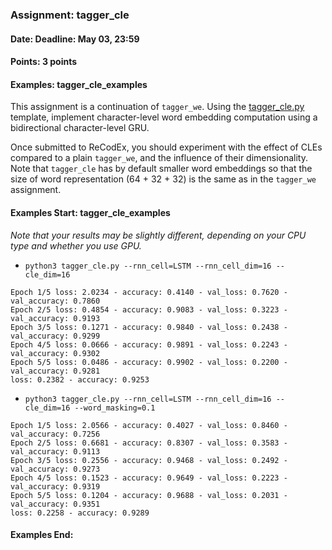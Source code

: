 ### Assignment: tagger_cle
#### Date: Deadline: May 03, 23:59
#### Points: 3 points
#### Examples: tagger_cle_examples

This assignment is a continuation of `tagger_we`. Using the
[tagger_cle.py](https://github.com/ufal/npfl114/tree/master/labs/08/tagger_cle.py)
template, implement character-level word embedding computation using
a bidirectional character-level GRU.

Once submitted to ReCodEx, you should experiment with the effect of CLEs
compared to a plain `tagger_we`, and the influence of their dimensionality. Note
that `tagger_cle` has by default smaller word embeddings so that the size
of word representation (64 + 32 + 32) is the same as in the `tagger_we` assignment.

#### Examples Start: tagger_cle_examples
_Note that your results may be slightly different, depending on your CPU type and whether you use GPU._
- `python3 tagger_cle.py --rnn_cell=LSTM --rnn_cell_dim=16 --cle_dim=16`
```
Epoch 1/5 loss: 2.0234 - accuracy: 0.4140 - val_loss: 0.7620 - val_accuracy: 0.7860
Epoch 2/5 loss: 0.4854 - accuracy: 0.9083 - val_loss: 0.3223 - val_accuracy: 0.9193
Epoch 3/5 loss: 0.1271 - accuracy: 0.9840 - val_loss: 0.2438 - val_accuracy: 0.9299
Epoch 4/5 loss: 0.0666 - accuracy: 0.9891 - val_loss: 0.2243 - val_accuracy: 0.9302
Epoch 5/5 loss: 0.0486 - accuracy: 0.9902 - val_loss: 0.2200 - val_accuracy: 0.9281
loss: 0.2382 - accuracy: 0.9253
```
- `python3 tagger_cle.py --rnn_cell=LSTM --rnn_cell_dim=16 --cle_dim=16 --word_masking=0.1`
```
Epoch 1/5 loss: 2.0566 - accuracy: 0.4027 - val_loss: 0.8460 - val_accuracy: 0.7256
Epoch 2/5 loss: 0.6681 - accuracy: 0.8307 - val_loss: 0.3583 - val_accuracy: 0.9113
Epoch 3/5 loss: 0.2556 - accuracy: 0.9468 - val_loss: 0.2492 - val_accuracy: 0.9273
Epoch 4/5 loss: 0.1523 - accuracy: 0.9649 - val_loss: 0.2223 - val_accuracy: 0.9319
Epoch 5/5 loss: 0.1204 - accuracy: 0.9688 - val_loss: 0.2031 - val_accuracy: 0.9351
loss: 0.2258 - accuracy: 0.9289
```
#### Examples End:

